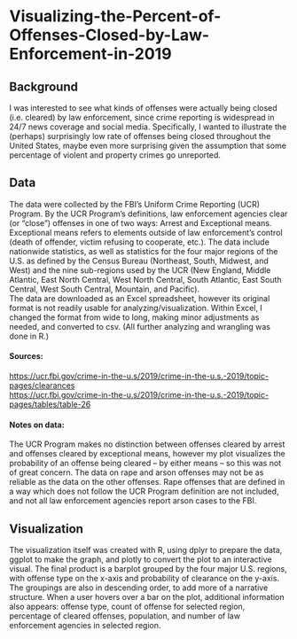 # Visualizing-the-Percent-of-Offenses-Closed-by-Law-Enforcement-in-2019

## Background
I was interested to see what kinds of offenses were actually being closed (i.e. cleared) by law enforcement, since crime reporting is widespread in 24/7 news coverage and social media. Specifically, I wanted to illustrate the (perhaps) surprisingly low rate of offenses being closed throughout the United States, maybe even more surprising given the assumption that some percentage of violent and property crimes go unreported.

## Data
The data were collected by the FBI’s Uniform Crime Reporting (UCR) Program. By the UCR Program’s definitions, law enforcement agencies clear (or “close”) offenses in one of two ways: Arrest and Exceptional means. Exceptional means refers to elements outside of law enforcement’s control (death of offender, victim refusing to cooperate, etc.). The data include nationwide statistics, as well as statistics for the four major regions of the U.S. as defined by the Census Bureau (Northeast, South, Midwest, and West) and the nine sub-regions used by the UCR (New England, Middle Atlantic, East North Central, West North Central, South Atlantic, East South Central, West South Central, Mountain, and Pacific).  
The data are downloaded as an Excel spreadsheet, however its original format is not readily usable for analyzing/visualization. Within Excel, I changed the format from wide to long, making minor adjustments as needed, and converted to csv. (All further analyzing and wrangling was done in R.)

#### Sources: 
https://ucr.fbi.gov/crime-in-the-u.s/2019/crime-in-the-u.s.-2019/topic-pages/clearances  
https://ucr.fbi.gov/crime-in-the-u.s/2019/crime-in-the-u.s.-2019/topic-pages/tables/table-26

#### Notes on data:
The UCR Program makes no distinction between offenses cleared by arrest and offenses cleared by exceptional means, however my plot visualizes the probability of an offense being cleared – by either means – so this was not of great concern. The data on rape and arson offenses may not be as reliable as the data on the other offenses. Rape offenses that are defined in a way which does not follow the UCR Program definition are not included, and not all law enforcement agencies report arson cases to the FBI.

## Visualization
The visualization itself was created with R, using dplyr to prepare the data, ggplot to make the graph, and plotly to convert the plot to an interactive visual. The final product is a barplot grouped by the four major U.S. regions, with offense type on the x-axis and probability of clearance on the y-axis. The groupings are also in descending order, to add more of a narrative structure. When a user hovers over a bar on the plot, additional information also appears: offense type, count of offense for selected region, percentage of cleared offenses, population, and number of law enforcement agencies in selected region.
